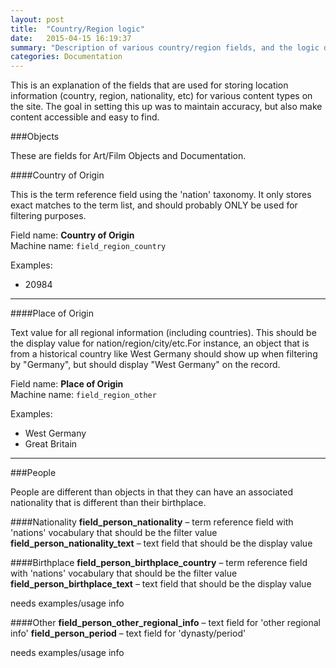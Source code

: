 ```yaml
---
layout: post
title:  "Country/Region logic"
date:   2015-04-15 16:19:37
summary: "Description of various country/region fields, and the logic dictating their use throughout the site"
categories: Documentation
---
```


This is an explanation of the fields that are used for storing location information (country, region, nationality, etc) for various content types on the site. The goal in setting this up was to maintain accuracy, but also make content accessible and easy to find.

###Objects

These are fields for Art/Film Objects and Documentation.

####Country of Origin

This is the term reference field using the 'nation' taxonomy. It only stores exact matches to the term list, and should probably ONLY be used for filtering purposes.

Field name: **Country of Origin**  
Machine name: <code>field_region_country</code>

Examples:

* 20984

----

####Place of Origin

Text value for all regional information (including countries). This should be the display value for nation/region/city/etc.For instance, an object that is from a historical country like West Germany should show up when filtering by "Germany", but should display "West Germany" on the record.

Field name: **Place of Origin**  
Machine name: <code>field_region_other</code>

Examples:

* West Germany
* Great Britain

----

###People

People are different than objects in that they can have an associated nationality that is different than their birthplace.

####Nationality
**field_person_nationality** – term reference field with 'nations' vocabulary that should be the filter value
**field_person_nationality_text** – text field that should be the display value

####Birthplace
**field_person_birthplace_country** – term reference field with 'nations' vocabulary that should be the filter value
**field_person_birthplace_text** – text field that should be the display value

needs examples/usage info

####Other
**field_person_other_regional_info** – text field for 'other regional info'
**field_person_period** – text field for 'dynasty/period'

needs examples/usage info
